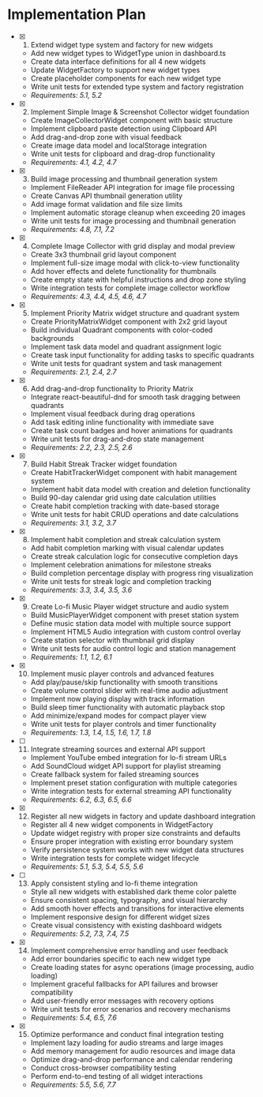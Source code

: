 # Implementation Plan

- [x] 1. Extend widget type system and factory for new widgets

  - Add new widget types to WidgetType union in dashboard.ts
  - Create data interface definitions for all 4 new widgets
  - Update WidgetFactory to support new widget types
  - Create placeholder components for each new widget type
  - Write unit tests for extended type system and factory registration
  - _Requirements: 5.1, 5.2_

- [x] 2. Implement Simple Image & Screenshot Collector widget foundation

  - Create ImageCollectorWidget component with basic structure
  - Implement clipboard paste detection using Clipboard API
  - Add drag-and-drop zone with visual feedback
  - Create image data model and localStorage integration
  - Write unit tests for clipboard and drag-drop functionality
  - _Requirements: 4.1, 4.2, 4.7_

- [x] 3. Build image processing and thumbnail generation system

  - Implement FileReader API integration for image file processing
  - Create Canvas API thumbnail generation utility
  - Add image format validation and file size limits
  - Implement automatic storage cleanup when exceeding 20 images
  - Write unit tests for image processing and thumbnail generation
  - _Requirements: 4.8, 7.1, 7.2_

- [x] 4. Complete Image Collector with grid display and modal preview

  - Create 3x3 thumbnail grid layout component
  - Implement full-size image modal with click-to-view functionality
  - Add hover effects and delete functionality for thumbnails
  - Create empty state with helpful instructions and drop zone styling
  - Write integration tests for complete image collector workflow
  - _Requirements: 4.3, 4.4, 4.5, 4.6, 4.7_

- [x] 5. Implement Priority Matrix widget structure and quadrant system

  - Create PriorityMatrixWidget component with 2x2 grid layout
  - Build individual Quadrant components with color-coded backgrounds
  - Implement task data model and quadrant assignment logic
  - Create task input functionality for adding tasks to specific quadrants
  - Write unit tests for quadrant system and task management
  - _Requirements: 2.1, 2.4, 2.7_

- [x] 6. Add drag-and-drop functionality to Priority Matrix

  - Integrate react-beautiful-dnd for smooth task dragging between quadrants
  - Implement visual feedback during drag operations
  - Add task editing inline functionality with immediate save
  - Create task count badges and hover animations for quadrants
  - Write unit tests for drag-and-drop state management
  - _Requirements: 2.2, 2.3, 2.5, 2.6_

- [x] 7. Build Habit Streak Tracker widget foundation

  - Create HabitTrackerWidget component with habit management system
  - Implement habit data model with creation and deletion functionality
  - Build 90-day calendar grid using date calculation utilities
  - Create habit completion tracking with date-based storage
  - Write unit tests for habit CRUD operations and date calculations
  - _Requirements: 3.1, 3.2, 3.7_

- [x] 8. Implement habit completion and streak calculation system

  - Add habit completion marking with visual calendar updates
  - Create streak calculation logic for consecutive completion days
  - Implement celebration animations for milestone streaks
  - Build completion percentage display with progress ring visualization
  - Write unit tests for streak logic and completion tracking
  - _Requirements: 3.3, 3.4, 3.5, 3.6_

- [x] 9. Create Lo-fi Music Player widget structure and audio system

  - Build MusicPlayerWidget component with preset station system
  - Define music station data model with multiple source support
  - Implement HTML5 Audio integration with custom control overlay
  - Create station selector with thumbnail grid display
  - Write unit tests for audio control logic and station management
  - _Requirements: 1.1, 1.2, 6.1_

- [x] 10. Implement music player controls and advanced features

  - Add play/pause/skip functionality with smooth transitions
  - Create volume control slider with real-time audio adjustment
  - Implement now playing display with track information
  - Build sleep timer functionality with automatic playback stop
  - Add minimize/expand modes for compact player view
  - Write unit tests for player controls and timer functionality
  - _Requirements: 1.3, 1.4, 1.5, 1.6, 1.7, 1.8_

- [ ] 11. Integrate streaming sources and external API support

  - Implement YouTube embed integration for lo-fi stream URLs
  - Add SoundCloud widget API support for playlist streaming
  - Create fallback system for failed streaming sources
  - Implement preset station configuration with multiple categories
  - Write integration tests for external streaming API functionality
  - _Requirements: 6.2, 6.3, 6.5, 6.6_

- [x] 12. Register all new widgets in factory and update dashboard integration

  - Register all 4 new widget components in WidgetFactory
  - Update widget registry with proper size constraints and defaults
  - Ensure proper integration with existing error boundary system
  - Verify persistence system works with new widget data structures
  - Write integration tests for complete widget lifecycle
  - _Requirements: 5.1, 5.3, 5.4, 5.5, 5.6_

- [ ] 13. Apply consistent styling and lo-fi theme integration

  - Style all new widgets with established dark theme color palette
  - Ensure consistent spacing, typography, and visual hierarchy
  - Add smooth hover effects and transitions for interactive elements
  - Implement responsive design for different widget sizes
  - Create visual consistency with existing dashboard widgets
  - _Requirements: 5.2, 7.3, 7.4, 7.5_

- [x] 14. Implement comprehensive error handling and user feedback

  - Add error boundaries specific to each new widget type
  - Create loading states for async operations (image processing, audio loading)
  - Implement graceful fallbacks for API failures and browser compatibility
  - Add user-friendly error messages with recovery options
  - Write unit tests for error scenarios and recovery mechanisms
  - _Requirements: 5.4, 6.5, 7.6_

- [x] 15. Optimize performance and conduct final integration testing
  - Implement lazy loading for audio streams and large images
  - Add memory management for audio resources and image data
  - Optimize drag-and-drop performance and calendar rendering
  - Conduct cross-browser compatibility testing
  - Perform end-to-end testing of all widget interactions
  - _Requirements: 5.5, 5.6, 7.7_
